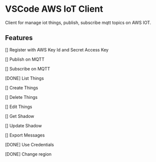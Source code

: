 # VSCode AWS IoT Client

Client for manage iot things, publish, subscribe mqtt topics on AWS IOT.

## Features

[] Register with AWS Key Id and Secret Access Key

[] Publish on MQTT

[] Subscribe on MQTT

[DONE] List Things

[] Create Things

[] Delete Things

[] Edit Things

[] Get Shadow

[] Update Shadow

[] Export Messages

[DONE] Use Credentials

[DONE] Change region